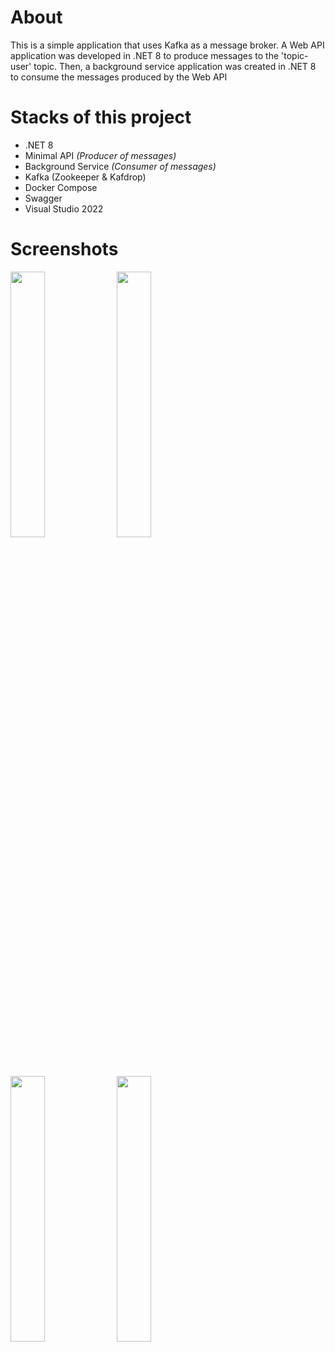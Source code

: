 # About
This is a simple application that uses Kafka as a message broker. A Web API application was developed in .NET 8 to produce messages to the 'topic-user' topic. Then, a background service application was created in .NET 8 to consume the messages produced by the Web API


# Stacks of this project
- .NET 8
- Minimal API _(Producer of messages)_
- Background Service _(Consumer of messages)_
- Kafka (Zookeeper & Kafdrop)
- Docker Compose
- Swagger
- Visual Studio 2022


# Screenshots
<div align="left">
  <img src="https://github.com/user-attachments/assets/7e47fdd5-c6ed-4e3d-94b6-7c50eb95bff6" style="width:33%;">
  <img src="https://github.com/user-attachments/assets/c7a3c1fc-dea6-457d-a55b-307c48cc19cc" style="width:33%;">
  <img src="https://github.com/user-attachments/assets/5cd8b1ed-3b90-4484-9f27-88fd607c4e32" style="width:33%;">
  <img src="https://github.com/user-attachments/assets/1ce9c07b-9a14-4280-a6e1-11e5e88d88a3" style="width:33%;">
</div>
